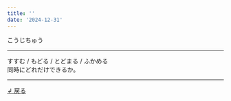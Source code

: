 ```yaml
---
title: ''
date: '2024-12-31'
---
```

こうじちゅう

***
すすむ / もどる / とどまる / ふかめる  
同時にどれだけできるか。
***

[ ↲ 戻る ](/posts/3)
